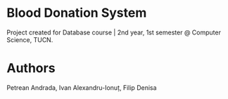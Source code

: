 # Blood Donation System

Project created for Database course | 2nd year, 1st semester @ Computer Science, TUCN.

# Authors
Petrean Andrada, Ivan Alexandru-Ionuț, Filip Denisa
